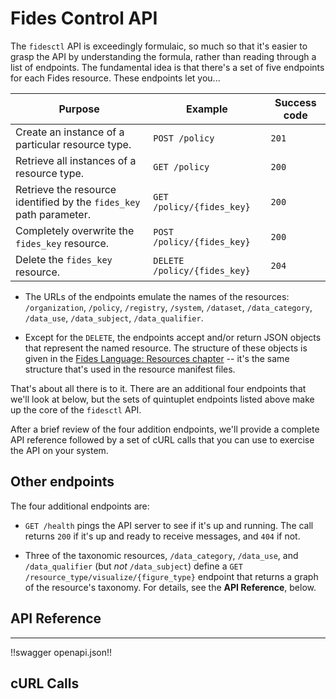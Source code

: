 # Fides Control API

The `fidesctl` API is exceedingly formulaic, so much so that it's easier to grasp the API by understanding the formula, rather than reading through a list of endpoints. The fundamental idea is that there's a set of five endpoints for each Fides resource. These endpoints let you...

| Purpose | Example | Success code |
| --- | --- | --- |
| Create an instance of a particular resource type. | `POST /policy` | `201` |
| Retrieve all instances of a resource type. | `GET /policy` | `200` |
| Retrieve the resource identified by the `fides_key` path parameter. |`GET /policy/{fides_key}` | `200`|
| Completely overwrite the `fides_key` resource.  |`POST /policy/{fides_key}`| `200` |
| Delete the `fides_key` resource. | `DELETE /policy/{fides_key}`| `204`|

* The URLs of the endpoints emulate the names of the resources: `/organization`, `/policy`, `/registry`, `/system`, `/dataset`, `/data_category`, `/data_use`, `/data_subject`, `/data_qualifier`.

* Except for the `DELETE`, the endpoints accept and/or return JSON objects that represent the named resource. The structure of these objects is given in the [Fides Language: Resources chapter](/language/resources/organization/) -- it's the same structure that's used in the resource manifest files. 

That's about all there is to it. There are an additional four endpoints that we'll look at below, but the sets of quintuplet endpoints listed above make up the core of the `fidesctl` API. 

After a brief review of the four addition endpoints, we'll provide a complete API reference followed by a set of cURL calls that you can use to exercise the API on your system.


## Other endpoints

The four additional endpoints are:

* `GET /health` pings the API server to see if it's up and running. The call returns `200` if it's up and ready to receive messages, and `404` if not.

* Three of the taxonomic resources, `/data_category`, `/data_use`, and `/data_qualifier` (but  _not_ `/data_subject`) define a `GET /resource_type/visualize/{figure_type}` endpoint that returns a graph of the resource's taxonomy.  For details, see the **API Reference**, below.


## API Reference
---
!!swagger openapi.json!!

## cURL Calls

